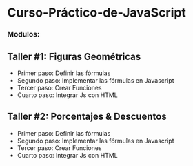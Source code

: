 # Curso-Práctico-de-JavaScript

### Modulos:

## Taller #1: Figuras Geométricas
  - Primer paso: Definir las fórmulas
  - Segundo paso: Implementar las fórmulas en Javascript
  - Tercer paso: Crear Funciones
  - Cuarto paso: Integrar Js con HTML

## Taller #2: Porcentajes & Descuentos
  - Primer paso: Definir las fórmulas
  - Segundo paso: Implementar las fórmulas en Javascript
  - Tercer paso: Crear Funciones
  - Cuarto paso: Integrar Js con HTML

